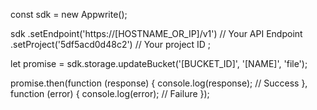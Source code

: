 const sdk = new Appwrite();

sdk
    .setEndpoint('https://[HOSTNAME_OR_IP]/v1') // Your API Endpoint
    .setProject('5df5acd0d48c2') // Your project ID
;

let promise = sdk.storage.updateBucket('[BUCKET_ID]', '[NAME]', 'file');

promise.then(function (response) {
    console.log(response); // Success
}, function (error) {
    console.log(error); // Failure
});